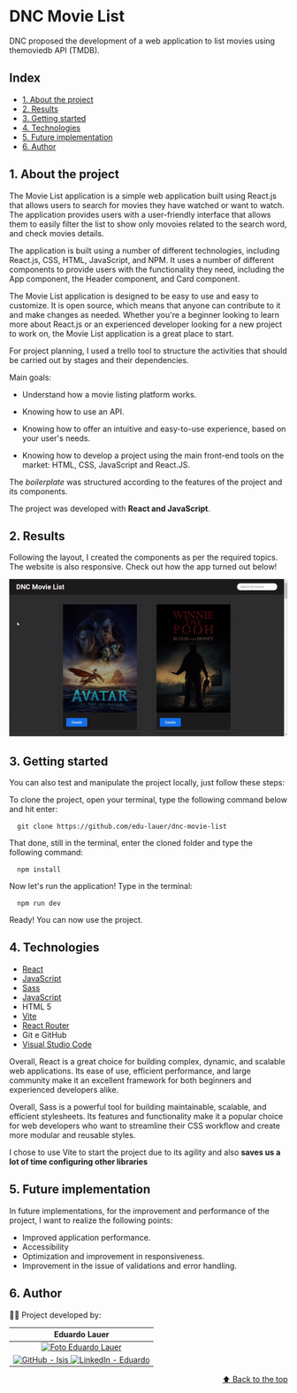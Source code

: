 <h1 id="início">
  DNC Movie List
</h1>

DNC proposed the development of a web application to list movies using themoviedb API (TMDB).


## Index

* [1. About the project](#1-about-the-project)
* [2. Results](#2-results)
* [3. Getting started](#3-getting-started)
* [4. Technologies](#4-technologies)
* [5. Future implementation](#5-future-implementation)
* [6. Author](#6-author)

## 1. About the project

The Movie List application is a simple web application built using React.js that allows users to search for movies they have watched or want to watch. The application provides users with a user-friendly interface that allows them to easily filter the list to show only movoies related to the search word, and check movies details.

The application is built using a number of different technologies, including React.js, CSS, HTML, JavaScript, and NPM. It uses a number of different components to provide users with the functionality they need, including the App component, the Header component, and Card component.

The Movie List application is designed to be easy to use and easy to customize. It is open source, which means that anyone can contribute to it and make changes as needed. Whether you're a beginner looking to learn more about React.js or an experienced developer looking for a new project to work on, the Movie List application is a great place to start. 

For project planning, I used a trello tool to structure the activities that should be carried out by stages and their dependencies.

Main goals: 

   - Understand how a movie listing platform works.
  
   - Knowing how to use an API.

   - Knowing how to offer an intuitive and easy-to-use experience, based on your user's needs.
  
   - Knowing how to develop a project using the main front-end tools on the market: HTML, CSS, JavaScript and React.JS.
  
  

The _boilerplate_ was structured according to the features of the project and its components.

 The project was developed with **React and JavaScript**.


 ## 2. Results

Following the layout, I created the components as per the required topics.
The website is also responsive.
Check out how the app turned out below!

 <div align='center'>

 ![img](./src/assets/dnc-movie-list.gif)

</div>


## 3. Getting started
You can also test and manipulate the project locally, just follow these steps:

To clone the project, open your terminal, type the following command below and hit enter:


      git clone https://github.com/edu-lauer/dnc-movie-list
  
That done, still in the terminal, enter the cloned folder and type the following command:

      npm install  
    


Now let's run the application! Type in the terminal:
        
      npm run dev
      

Ready! You can now use the project.    


## 4. Technologies

* [React](https://react.dev/)
* [JavaScript](https://www.javascript.com/)
* [Sass](https://sass-lang.com/)
* [JavaScript](https://developer.mozilla.org/pt-BR/docs/Web/JavaScript)
* HTML 5
* [Vite](https://vitejs.dev/)
* [React Router](https://reactrouter.com/en/main)
* Git e GitHub
* [Visual Studio Code](https://code.visualstudio.com/)

Overall, React is a great choice for building complex, dynamic, and scalable web applications. Its ease of use, efficient performance, and large community make it an excellent framework for both beginners and experienced developers alike.

Overall, Sass is a powerful tool for building maintainable, scalable, and efficient stylesheets. Its features and functionality make it a popular choice for web developers who want to streamline their CSS workflow and create more modular and reusable styles.

I chose to use Vite to start the project due to its agility and also **saves us a lot of time configuring other libraries**

  
## 5. Future implementation
      
In future implementations, for the improvement and performance of the project, I want to realize the following points:

  - Improved application performance.
  - Accessibility
  - Optimization and improvement in responsiveness.
  - Improvement in the issue of validations and error handling.

## 6. Author

👩‍💻 Project developed by:

<div align="center">
  <table>
    <thead>
      <tr>
        <th align="center">Eduardo Lauer</th>
      </tr>
    </thead>
    <tbody>
      <tr>
        <td align="center">
          <a href="#">
            <img src="https://avatars.githubusercontent.com/u/101681560?v=4" width="100px;" alt="Foto Eduardo Lauer"/><br>
          </a>
        </td>
      <tr>      
        <td align="center">
          <a href="https://github.com/edu-lauer">
            <img alt="GitHub - Isis" src="https://img.shields.io/badge/github-%23121011.svg?style=for-the-badge&logo=github&logoColor=white" style="max-width: 100%;">
          </a>
          <a href=https://www.linkedin.com/in/eduardo-lauer/">
            <img alt="LinkedIn - Eduardo" src="https://img.shields.io/badge/linkedin-%230077B5.svg?style=for-the-badge&logo=linkedin&logoColor=white">
          </a>
        </td>
       </tr>
    </tbody>
  </table>
</div>


<p align="right">
  <a href="#início">
  ⬆ Back to the top
 </a>
</p>
